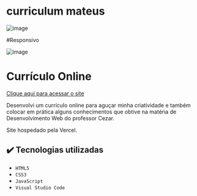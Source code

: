 # curriculum mateus
![image](https://github.com/Mateus402/curriculum-mateus/assets/112894988/ada0a1aa-59fc-4e8f-ae02-017e22d3ece5)

#Responsivo

![image](https://github.com/Mateus402/curriculum-mateus/assets/112894988/e4d1726f-e3d6-48b3-a15d-3dd664430109)


# Currículo Online


[Clique aqui para acessar o site]([https://curriculoonlinemateus.vercel.app/experiencia.html](https://curriculum-mateus.vercel.app/))

Desenvolvi um currículo online para aguçar minha criatividade e também colocar em prática alguns conhecimentos que obtive na matéria de Desenvolvimento Web do professor Cezar.

Site hospedado pela Vercel.

## ✔️ Tecnologias utilizadas

- ``HTML5``
- ``CSS3``
- ``JavaScript``
- ``Visual Studio Code``
